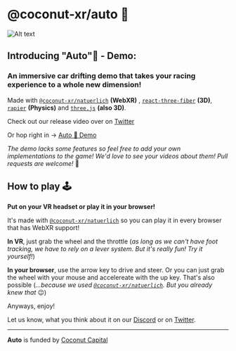 # @coconut-xr/auto 🚗

![Alt text](public/car.gif)

## Introducing "**Auto**"🚗 - Demo: 

### An immersive car drifting demo that takes your racing experience to a whole new dimension!

Made with [`@coconut-xr/natuerlich`](https://github.com/coconut-xr/natuerlich) **(WebXR)** ,  [`react-three-fiber`](https://github.com/pmndrs/react-three-fiber) **(3D)**, [`rapier`](https://github.com/pmndrs/react-three-rapier) **(Physics)** and [`three.js`](https://github.com/mrdoob/three.js) **(also 3D)**.

Check out our release video over on [Twitter](https://twitter.com/coconut_xr/)

Or hop right in -> [Auto 🚗 Demo](coconut-xr.github.io/auto/)

*The demo lacks some features so feel free to add your own implementations to the game! We'd love to see your videos about them! Pull requests are welcome!* 🤗

## How to play 🕹️

**Put on your VR headset or play it in your browser!**

It's made with [`@coconut-xr/natuerlich`](https://github.com/coconut-xr/natuerlich) so you can play it in every browser that has WebXR support!

**In VR**, just grab the wheel and the throttle (*as long as we can't have foot tracking, we have to rely on a lever system. But it's really fun! Try it yourself!*)

**In your browser**, use the arrow key to drive and steer. Or you can just grab the wheel with your mouse and accelereate with the up key. That's also possible (*...because we used [`@coconut-xr/natuerlich`](https://github.com/coconut-xr/natuerlich). But you already knew that* 😉)

Anyways, enjoy!

Let us know, what you think about it on our [Discord](http://discord.gg/RbyaXJJaJM) or on [Twitter](https://twitter.com/coconut_xr/).

---

**Auto** is funded by [Coconut Capital](https://coconut.capital/)
